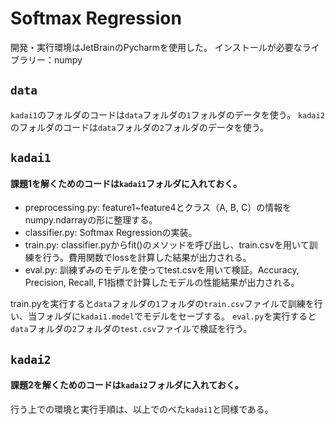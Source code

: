 # Softmax Regression
開発・実行環境はJetBrainのPycharmを使用した。
インストールが必要なライブラリー：numpy

## ```data```
```kadai1```のフォルダのコードは```data```フォルダの```1```フォルダのデータを使う。
```kadai2```のフォルダのコードは```data```フォルダの```2```フォルダのデータを使う。

## ```kadai1```
#### 課題1を解くためのコードは```kadai1```フォルダに入れておく。
- preprocessing.py: feature1~feature4とクラス（A, B, C）の情報をnumpy.ndarrayの形に整理する。
- classifier.py: Softmax Regressionの実装。
- train.py: classifier.pyからfit()のメソッドを呼び出し、train.csvを用いて訓練を行う。費用関数でlossを計算した結果が出力される。
- eval.py: 訓練ずみのモデルを使ってtest.csvを用いて検証。Accuracy, Precision, Recall, F1指標で計算したモデルの性能結果が出力される。

train.pyを実行すると```data```フォルダの```1```フォルダの```train.csv```ファイルで訓練を行い、当フォルダに```kadai1.model```でモデルをセーブする。
```eval.py```を実行すると```data```フォルダの```2```フォルダの```test.csv```ファイルで検証を行う。

## ```kadai2```
#### 課題2を解くためのコードは```kadai2```フォルダに入れておく。
行う上での環境と実行手順は、以上でのべた```kadai1```と同様である。
